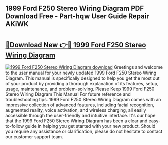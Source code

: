 ## 1999 Ford F250 Stereo Wiring Diagram PDF Download Free - Part-hqw User Guide Repair AKiWK

# <h2><a href="http://dfisiy.blite.top/?on=1999+Ford+F250+Stereo+Wiring+Diagram">🔗Download New 👉🔴 1999 Ford F250 Stereo Wiring Diagram</a></h2>

[![1999 Ford F250 Stereo Wiring Diagram download](https://i.imgur.com/lujVjoI.png)](http://dfisiy.blite.top/?on=1999+Ford+F250+Stereo+Wiring+Diagram)
Greetings and welcome to the user manual for your newly updated 1999 Ford F250 Stereo Wiring Diagram. This manual is specifically designed to help you get the most out of your product by providing a thorough explanation of its features, setup, usage, maintenance, and problem-solving. Please Keep 1999 Ford F250 Stereo Wiring Diagram This Manual For future reference and troubleshooting tips. 1999 Ford F250 Stereo Wiring Diagram comes with an impressive collection of advanced features, including facial recognition, augmented reality, voice activation, and wireless charging, all easily accessible through the user-friendly and intuitive interface. It's our hope that the 1999 Ford F250 Stereo Wiring Diagram has been a clear and easy-to-follow guide in helping you get started with your new product. Should you require any assistance or clarification, please do not hesitate to contact our customer support team.
